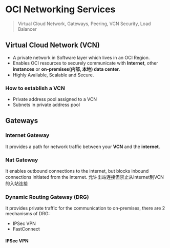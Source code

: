 
# OCI Networking Services


> Virtual Cloud Network, Gateways, Peering, VCN Security, Load Balancer

## Virtual Cloud Network (VCN)

- A private network in Software layer which lives in an OCI Region.
- Enables OCI resources to securely communicate with **Internet**, other **instances** or **on-premises(内部, 本地) data center**.
- Highly Available, Scalable and Secure.

### How to establish a VCN

- Private address pool assigned to a VCN
- Subnets in private address pool

## Gateways

### Internet Gateway 

It provides a path for network traffic between your **VCN** and the **internet**.

### Nat Gateway
It enables outbound connections to the internet, but blocks inbound connections initiated from the internet. 允许出站连接但禁止从Internet到VCN的入站连接

### Dynamic Routing Gateway (DRG)
It provides private traffic for the communication to on-premises, there are 2 mechanisms of DRG:
- IPSec VPN
- FastConnect

#### IPSec VPN



#### 






<!--stackedit_data:
eyJoaXN0b3J5IjpbLTE4NjU0MTA5MjUsMTEyNDgyODI2MCw0Mz
A0ODU2OTFdfQ==
-->